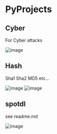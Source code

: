 # PyProjects

## Cyber 
For Cyber attacks

![image](https://user-images.githubusercontent.com/81537743/226145098-a4f26037-36bd-4d0e-8947-2ebec9af3015.png)

## Hash 
Sha1 Sha2 MD5 etc...

![image](https://user-images.githubusercontent.com/81537743/226145114-ea726408-9360-412f-a37f-38b8b4bc7328.png)
![image](https://user-images.githubusercontent.com/81537743/226354907-439196b5-f8e4-49da-b21a-33dd3d80ffc7.png)


## spotdl 
see readme.md 

![image](https://user-images.githubusercontent.com/81537743/226145124-7aaef0bd-2005-4f3e-8b68-a9181e6388ab.png)
